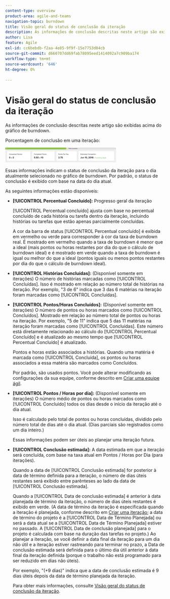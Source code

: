 ```yaml
---
content-type: overview
product-area: agile-and-teams
navigation-topic: burndown
title: Visão geral do status de conclusão da iteração
description: As informações de conclusão descritas neste artigo são exibidas acima do gráfico de burndown.
author: Lisa
feature: Agile
exl-id: cc6bebdb-f2aa-4e85-9f9f-15e7753d84cb
source-git-commit: d660707dd69fab78095eed1414092a7c909ba174
workflow-type: tm+mt
source-wordcount: '646'
ht-degree: 0%

---
```


# Visão geral do status de conclusão da iteração

As informações de conclusão descritas neste artigo são exibidas acima do gráfico de burndown.

Porcentagem de conclusão em uma iteração:

![](assets/burndown-percentcomplete-350x47.png)

Essas informações indicam o status de conclusão da iteração para o dia atualmente selecionado no gráfico de burndown. Por padrão, o status de conclusão é exibido com base na data do dia atual.

As seguintes informações estão disponíveis:

* **[!UICONTROL Percentual Concluído]:** Progresso geral da iteração

  [!UICONTROL Percentual concluído] ajusta com base no percentual concluído de cada história ou tarefa dentro da iteração, incluindo histórias ou tarefas que estão apenas parcialmente concluídas.

  A cor da barra de status [!UICONTROL Percentual concluído] é exibida em vermelho ou verde para corresponder à cor da taxa de burndown real. É mostrado em vermelho quando a taxa de burndown é menor que a ideal (mais pontos ou horas restantes por dia do que o cálculo de burndown ideal) e é mostrado em verde quando a taxa de burndown é igual ou melhor do que a ideal (pontos iguais ou menos pontos restantes por dia do que o cálculo de burndown ideal).

* **[!UICONTROL Histórias Concluídas]:** (Disponível somente em iterações) O número de histórias marcadas como [!UICONTROL Concluídas]. Isso é mostrado em relação ao número total de histórias na iteração. Por exemplo, &quot;3 de 6&quot; indica que 3 das 6 matérias na iteração foram marcadas como [!UICONTROL Concluídas].
* **[!UICONTROL Pontos/Horas Concluídos]:** (Disponível somente em iterações) O número de pontos ou horas marcados como [!UICONTROL Concluídos]. Mostrado em relação ao número total de pontos ou horas na iteração. Por exemplo, &quot;5 de 11&quot; indica que 5 das 11 matérias na iteração foram marcadas como [!UICONTROL Concluídas]. Este número está diretamente relacionado ao cálculo do [!UICONTROL Percentual Concluído] e é atualizado ao mesmo tempo que [!UICONTROL Percentual Concluído] é atualizado.

  Pontos e horas estão associados a histórias. Quando uma matéria é marcada como [!UICONTROL Concluída], os pontos ou horas associados a essa matéria são marcados como Concluídos.

  Por padrão, são usados pontos. Você pode alterar modificando as configurações da sua equipe, conforme descrito em [Criar uma equipe ágil](../../../agile/get-started-with-agile-in-workfront/create-an-agile-team.md).

* **[!UICONTROL Pontos / Horas por dia]:** (Disponível somente em iterações) O número médio de pontos ou horas marcados como [!UICONTROL Concluído] todos os dias desde o início da iteração até o dia atual.

  Isso é calculado pelo total de pontos ou horas concluídas, dividido pelo número total de dias até o dia atual. (Dias parciais são registrados como um dia inteiro.)

  Essas informações podem ser úteis ao planejar uma iteração futura.

* **[!UICONTROL Conclusão estimada]:** A data estimada em que a iteração será concluída, com base na taxa atual em Pontos / Horas por Dia (para iterações).

  Quando a data de [!UICONTROL Conclusão estimada] for posterior à data de término definida para a iteração, o número de dias úteis restantes será exibido entre parênteses ao lado da data de [!UICONTROL Conclusão estimada].

  Quando a [!UICONTROL Data de conclusão estimada] é anterior à data planejada de término da iteração, o número de dias úteis restantes é exibido em verde. (A data de término da iteração é especificada quando a iteração é planejada, conforme descrito em [Criar uma iteração](../../../agile/use-scrum-in-an-agile-team/iterations/create-an-iteration.md); a data de término do projeto é a [!UICONTROL Data de Término Planejada] ou será a data atual se a [!UICONTROL Data de Término Planejada] estiver no passado. A [!UICONTROL Data de conclusão planejada] para o projeto é calculada com base na duração das tarefas no projeto.) Ao planejar a iteração, se você definir a data final da iteração para um dia não útil e a iteração estiver rastreando para terminar no prazo, a Data de conclusão estimada será definida para o último dia útil anterior à data final da iteração definida (porque o trabalho não está programado para ser reduzido em dias não úteis).

  Por exemplo, &quot;(+9 dias)&quot; indica que a data de conclusão estimada é 9 dias úteis depois da data de término planejada da iteração.

  Para obter mais informações, consulte [Visão geral do status de conclusão da iteração](#Understanding-How-Days-Off-Affect-the-Burndown-Chart).
